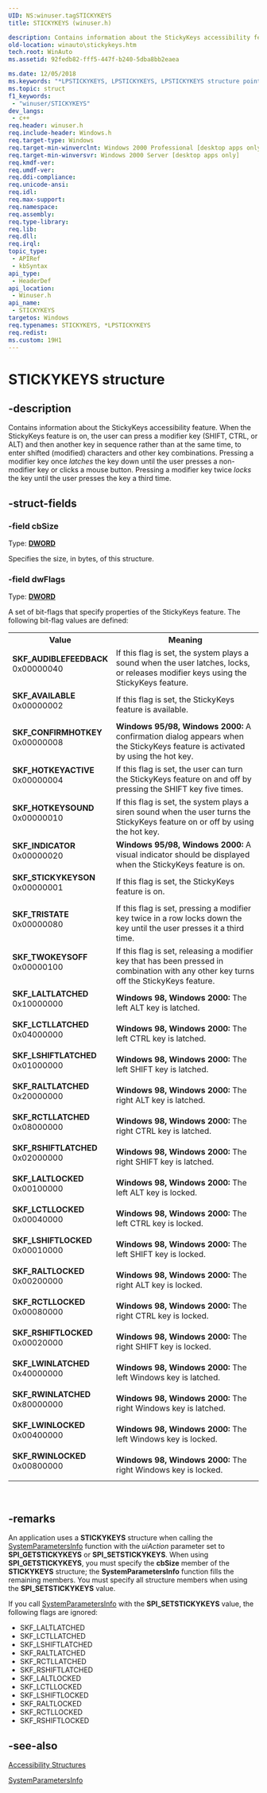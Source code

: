 ```yaml
---
UID: NS:winuser.tagSTICKYKEYS
title: STICKYKEYS (winuser.h)

description: Contains information about the StickyKeys accessibility feature.
old-location: winauto\stickykeys.htm
tech.root: WinAuto
ms.assetid: 92fedb82-fff5-447f-b240-5dba8bb2eaea

ms.date: 12/05/2018
ms.keywords: "*LPSTICKYKEYS, LPSTICKYKEYS, LPSTICKYKEYS structure pointer [Windows Accessibility], SKF_AUDIBLEFEEDBACK, SKF_AVAILABLE, SKF_CONFIRMHOTKEY, SKF_HOTKEYACTIVE, SKF_HOTKEYSOUND, SKF_INDICATOR, SKF_LALTLATCHED, SKF_LALTLOCKED, SKF_LCTLLATCHED, SKF_LCTLLOCKED, SKF_LSHIFTLATCHED, SKF_LSHIFTLOCKED, SKF_LWINLATCHED, SKF_LWINLOCKED, SKF_RALTLATCHED, SKF_RALTLOCKED, SKF_RCTLLATCHED, SKF_RCTLLOCKED, SKF_RSHIFTLATCHED, SKF_RSHIFTLOCKED, SKF_RWINLATCHED, SKF_RWINLOCKED, SKF_STICKYKEYSON, SKF_TRISTATE, SKF_TWOKEYSOFF, STICKYKEYS, STICKYKEYS structure [Windows Accessibility], _win32_STICKYKEYS_str, msaa.stickykeys, tagSTICKYKEYS, winauto.stickykeys, winuser/LPSTICKYKEYS, winuser/STICKYKEYS"
ms.topic: struct
f1_keywords: 
 - "winuser/STICKYKEYS"
dev_langs:
 - c++
req.header: winuser.h
req.include-header: Windows.h
req.target-type: Windows
req.target-min-winverclnt: Windows 2000 Professional [desktop apps only]
req.target-min-winversvr: Windows 2000 Server [desktop apps only]
req.kmdf-ver: 
req.umdf-ver: 
req.ddi-compliance: 
req.unicode-ansi: 
req.idl: 
req.max-support: 
req.namespace: 
req.assembly: 
req.type-library: 
req.lib: 
req.dll: 
req.irql: 
topic_type:
 - APIRef
 - kbSyntax
api_type:
 - HeaderDef
api_location:
 - Winuser.h
api_name:
 - STICKYKEYS
targetos: Windows
req.typenames: STICKYKEYS, *LPSTICKYKEYS
req.redist: 
ms.custom: 19H1
---
```


# STICKYKEYS structure


## -description


Contains information about the StickyKeys accessibility feature. When the StickyKeys feature is on, the user can press a modifier key (SHIFT, CTRL, or ALT) and then another key in sequence rather than at the same time, to enter shifted (modified) characters and other key combinations. Pressing a modifier key once <i>latches</i> the key down until the user presses a non-modifier key or clicks a mouse button. Pressing a modifier key twice <i>locks</i> the key until the user presses the key a third time.


## -struct-fields




### -field cbSize

Type: <b><a href="https://docs.microsoft.com/windows/desktop/WinProg/windows-data-types">DWORD</a></b>

Specifies the size, in bytes, of this structure.


### -field dwFlags

Type: <b><a href="https://docs.microsoft.com/windows/desktop/WinProg/windows-data-types">DWORD</a></b>


A set of bit-flags that specify properties of the StickyKeys feature. The following bit-flag values are defined:



<table>
<tr>
<th>Value</th>
<th>Meaning</th>
</tr>
<tr>
<td width="40%"><a id="SKF_AUDIBLEFEEDBACK"></a><a id="skf_audiblefeedback"></a><dl>
<dt><b>SKF_AUDIBLEFEEDBACK</b></dt>
<dt>0x00000040</dt>
</dl>
</td>
<td width="60%">
If this flag is set, the system plays a sound when the user latches, locks, or releases modifier keys using the StickyKeys feature.

</td>
</tr>
<tr>
<td width="40%"><a id="SKF_AVAILABLE"></a><a id="skf_available"></a><dl>
<dt><b>SKF_AVAILABLE</b></dt>
<dt>0x00000002</dt>
</dl>
</td>
<td width="60%">
If this flag is set, the StickyKeys feature is available.

</td>
</tr>
<tr>
<td width="40%"><a id="SKF_CONFIRMHOTKEY"></a><a id="skf_confirmhotkey"></a><dl>
<dt><b>SKF_CONFIRMHOTKEY</b></dt>
<dt>0x00000008</dt>
</dl>
</td>
<td width="60%">
<b>Windows 95/98, Windows 2000:</b> A confirmation dialog appears when the StickyKeys feature is activated by using the hot key.

</td>
</tr>
<tr>
<td width="40%"><a id="SKF_HOTKEYACTIVE"></a><a id="skf_hotkeyactive"></a><dl>
<dt><b>SKF_HOTKEYACTIVE</b></dt>
<dt>0x00000004</dt>
</dl>
</td>
<td width="60%">
If this flag is set, the user can turn the StickyKeys feature on and off by pressing the SHIFT key five times.

</td>
</tr>
<tr>
<td width="40%"><a id="SKF_HOTKEYSOUND"></a><a id="skf_hotkeysound"></a><dl>
<dt><b>SKF_HOTKEYSOUND</b></dt>
<dt>0x00000010</dt>
</dl>
</td>
<td width="60%">
If this flag is set, the system plays a siren sound when the user turns the StickyKeys feature on or off by using the hot key.

</td>
</tr>
<tr>
<td width="40%"><a id="SKF_INDICATOR"></a><a id="skf_indicator"></a><dl>
<dt><b>SKF_INDICATOR</b></dt>
<dt>0x00000020</dt>
</dl>
</td>
<td width="60%">
<b>Windows 95/98, Windows 2000:</b> A visual indicator should be displayed when the StickyKeys feature is on.

</td>
</tr>
<tr>
<td width="40%"><a id="SKF_STICKYKEYSON"></a><a id="skf_stickykeyson"></a><dl>
<dt><b>SKF_STICKYKEYSON</b></dt>
<dt>0x00000001</dt>
</dl>
</td>
<td width="60%">
If this flag is set, the StickyKeys feature is on.

</td>
</tr>
<tr>
<td width="40%"><a id="SKF_TRISTATE"></a><a id="skf_tristate"></a><dl>
<dt><b>SKF_TRISTATE</b></dt>
<dt>0x00000080</dt>
</dl>
</td>
<td width="60%">
If this flag is set, pressing a modifier key twice in a row locks down the key until the user presses it a third time.

</td>
</tr>
<tr>
<td width="40%"><a id="SKF_TWOKEYSOFF"></a><a id="skf_twokeysoff"></a><dl>
<dt><b>SKF_TWOKEYSOFF</b></dt>
<dt>0x00000100</dt>
</dl>
</td>
<td width="60%">
If this flag is set, releasing a modifier key that has been pressed in combination with any other key turns off the StickyKeys feature.

</td>
</tr>
<tr>
<td width="40%"><a id="SKF_LALTLATCHED"></a><a id="skf_laltlatched"></a><dl>
<dt><b>SKF_LALTLATCHED</b></dt>
<dt>0x10000000</dt>
</dl>
</td>
<td width="60%">
<b>Windows 98, Windows 2000: </b>The left ALT key is latched.

</td>
</tr>
<tr>
<td width="40%"><a id="SKF_LCTLLATCHED"></a><a id="skf_lctllatched"></a><dl>
<dt><b>SKF_LCTLLATCHED</b></dt>
<dt>0x04000000</dt>
</dl>
</td>
<td width="60%">
<b>Windows 98, Windows 2000: </b> The left CTRL key is latched.

</td>
</tr>
<tr>
<td width="40%"><a id="SKF_LSHIFTLATCHED"></a><a id="skf_lshiftlatched"></a><dl>
<dt><b>SKF_LSHIFTLATCHED</b></dt>
<dt>0x01000000</dt>
</dl>
</td>
<td width="60%">
<b>Windows 98, Windows 2000: </b> The left SHIFT key is latched.

</td>
</tr>
<tr>
<td width="40%"><a id="SKF_RALTLATCHED"></a><a id="skf_raltlatched"></a><dl>
<dt><b>SKF_RALTLATCHED</b></dt>
<dt>0x20000000</dt>
</dl>
</td>
<td width="60%">
<b>Windows 98, Windows 2000: </b> The right ALT key is latched.

</td>
</tr>
<tr>
<td width="40%"><a id="SKF_RCTLLATCHED"></a><a id="skf_rctllatched"></a><dl>
<dt><b>SKF_RCTLLATCHED</b></dt>
<dt>0x08000000</dt>
</dl>
</td>
<td width="60%">
<b>Windows 98, Windows 2000: </b> The right CTRL key is latched.

</td>
</tr>
<tr>
<td width="40%"><a id="SKF_RSHIFTLATCHED"></a><a id="skf_rshiftlatched"></a><dl>
<dt><b>SKF_RSHIFTLATCHED</b></dt>
<dt>0x02000000</dt>
</dl>
</td>
<td width="60%">
<b>Windows 98, Windows 2000: </b> The right SHIFT key is latched.

</td>
</tr>
<tr>
<td width="40%"><a id="SKF_LALTLOCKED"></a><a id="skf_laltlocked"></a><dl>
<dt><b>SKF_LALTLOCKED</b></dt>
<dt>0x00100000</dt>
</dl>
</td>
<td width="60%">
<b>Windows 98, Windows 2000: </b> The left ALT key is locked.

</td>
</tr>
<tr>
<td width="40%"><a id="SKF_LCTLLOCKED"></a><a id="skf_lctllocked"></a><dl>
<dt><b>SKF_LCTLLOCKED</b></dt>
<dt>0x00040000</dt>
</dl>
</td>
<td width="60%">
<b>Windows 98, Windows 2000: </b> The left CTRL key is locked.

</td>
</tr>
<tr>
<td width="40%"><a id="SKF_LSHIFTLOCKED"></a><a id="skf_lshiftlocked"></a><dl>
<dt><b>SKF_LSHIFTLOCKED</b></dt>
<dt>0x00010000</dt>
</dl>
</td>
<td width="60%">
<b>Windows 98, Windows 2000: </b> The left SHIFT key is locked.

</td>
</tr>
<tr>
<td width="40%"><a id="SKF_RALTLOCKED"></a><a id="skf_raltlocked"></a><dl>
<dt><b>SKF_RALTLOCKED</b></dt>
<dt>0x00200000</dt>
</dl>
</td>
<td width="60%">
<b>Windows 98, Windows 2000: </b> The right ALT key is locked.

</td>
</tr>
<tr>
<td width="40%"><a id="SKF_RCTLLOCKED"></a><a id="skf_rctllocked"></a><dl>
<dt><b>SKF_RCTLLOCKED</b></dt>
<dt>0x00080000</dt>
</dl>
</td>
<td width="60%">
<b>Windows 98, Windows 2000: </b> The right CTRL key is locked.

</td>
</tr>
<tr>
<td width="40%"><a id="SKF_RSHIFTLOCKED"></a><a id="skf_rshiftlocked"></a><dl>
<dt><b>SKF_RSHIFTLOCKED</b></dt>
<dt>0x00020000</dt>
</dl>
</td>
<td width="60%">
<b>Windows 98, Windows 2000: </b> The right SHIFT key is locked.

</td>
</tr>
<tr>
<td width="40%"><a id="SKF_LWINLATCHED"></a><a id="skf_lwinlatched"></a><dl>
<dt><b>SKF_LWINLATCHED</b></dt>
<dt>0x40000000</dt>
</dl>
</td>
<td width="60%">
<b>Windows 98, Windows 2000: </b> The left Windows key is latched.

</td>
</tr>
<tr>
<td width="40%"><a id="SKF_RWINLATCHED"></a><a id="skf_rwinlatched"></a><dl>
<dt><b>SKF_RWINLATCHED</b></dt>
<dt>0x80000000</dt>
</dl>
</td>
<td width="60%">
<b>Windows 98, Windows 2000: </b> The right Windows key is latched.

</td>
</tr>
<tr>
<td width="40%"><a id="SKF_LWINLOCKED"></a><a id="skf_lwinlocked"></a><dl>
<dt><b>SKF_LWINLOCKED</b></dt>
<dt>0x00400000</dt>
</dl>
</td>
<td width="60%">
<b>Windows 98, Windows 2000: </b> The left Windows key is locked.

</td>
</tr>
<tr>
<td width="40%"><a id="SKF_RWINLOCKED"></a><a id="skf_rwinlocked"></a><dl>
<dt><b>SKF_RWINLOCKED</b></dt>
<dt>0x00800000</dt>
</dl>
</td>
<td width="60%">
<b>Windows 98, Windows 2000: </b> The right Windows key is locked.

</td>
</tr>
</table>
 


## -remarks



An application uses a <b>STICKYKEYS</b> structure when calling the <a href="https://docs.microsoft.com/windows/desktop/api/winuser/nf-winuser-systemparametersinfoa">SystemParametersInfo</a> function with the <i>uiAction</i> parameter set to <b>SPI_GETSTICKYKEYS</b> or <b>SPI_SETSTICKYKEYS</b>. When using <b>SPI_GETSTICKYKEYS</b>, you must specify the <b>cbSize</b> member of the <b>STICKYKEYS</b> structure; the <b>SystemParametersInfo</b> function fills the remaining members. You must specify all structure members when using the <b>SPI_SETSTICKYKEYS</b> value.

If you call <a href="https://docs.microsoft.com/windows/desktop/api/winuser/nf-winuser-systemparametersinfoa">SystemParametersInfo</a> with the <b>SPI_SETSTICKYKEYS</b> value, the following flags are ignored:

<ul>
<li>SKF_LALTLATCHED</li>
<li>SKF_LCTLLATCHED</li>
<li>SKF_LSHIFTLATCHED</li>
<li>SKF_RALTLATCHED</li>
<li>SKF_RCTLLATCHED</li>
<li>SKF_RSHIFTLATCHED</li>
<li>SKF_LALTLOCKED</li>
<li>SKF_LCTLLOCKED</li>
<li>SKF_LSHIFTLOCKED</li>
<li>SKF_RALTLOCKED</li>
<li>SKF_RCTLLOCKED</li>
<li>SKF_RSHIFTLOCKED</li>
</ul>



## -see-also




<a href="https://docs.microsoft.com/windows/desktop/WinAuto/accessibility-structures">Accessibility Structures</a>



<a href="https://docs.microsoft.com/windows/desktop/api/winuser/nf-winuser-systemparametersinfoa">SystemParametersInfo</a>
 

 

